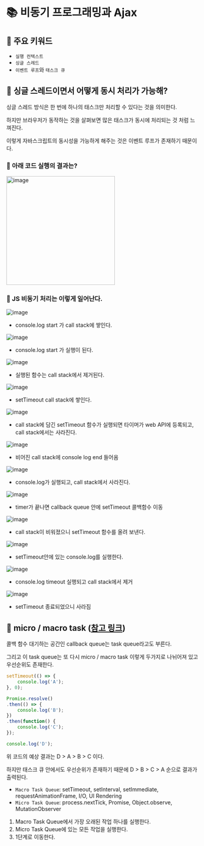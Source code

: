 # 📚 비동기 프로그래밍과 Ajax

## 🎀 주요 키워드
- `실행 컨텍스트`
- `싱글 스레드`
- `이벤트 루프`와 `태스크 큐`

## 🎀 싱글 스레드이면서 어떻게 동시 처리가 가능해?

싱글 스레드 방식은 한 번에 하나의 태스크만 처리할 수 있다는 것을 의미한다.

하지만 브라우저가 동작하는 것을 살펴보면 많은 태스크가 동시에 처리되는 것 처럼 느껴진다.

이렇게 자바스크립트의 동시성을 가능하게 해주는 것은 이벤트 루프가 존재하기 때문이다.

### 📌 아래 코드 실행의 결과는?

<img width="284" alt="image" src="https://github.com/mingzzi96/js-deep-dive-study/assets/134386378/d1ce440a-b7b1-4d26-816e-e92c7c00abf3">


### 📌 JS 비동기 처리는 이렇게 일어난다.

![image](https://github.com/mingzzi96/js-deep-dive-study/assets/134386378/ce5cd44d-1683-4925-80e0-3765da9f62ec)

- console.log start 가 call stack에 쌓인다.


![image](https://github.com/mingzzi96/js-deep-dive-study/assets/134386378/3f5f6675-3a80-4e5c-949f-042ebe0aba00)

- console.log start 가 실행이 된다.


![image](https://github.com/mingzzi96/js-deep-dive-study/assets/134386378/822ae534-536b-42c6-9b0e-817cc157a807)

- 실행된 함수는 call stack에서 제거된다.


![image](https://github.com/mingzzi96/js-deep-dive-study/assets/134386378/bd6c0a92-656c-4a1e-a17c-ff89b9d982a8)

- setTimeout call stack에 쌓인다.


![image](https://github.com/mingzzi96/js-deep-dive-study/assets/134386378/3186aa3d-d0f7-482b-b2be-f2533855b0d4)

- call stack에 담긴 setTimeout 함수가 실행되면 타이머가 web API에 등록되고,  call stack에서는 사라진다.


![image](https://github.com/mingzzi96/js-deep-dive-study/assets/134386378/dbf875c2-e291-4f60-bab7-37464924e579)

- 비어진 call stack에 console log end 들어옴


![image](https://github.com/mingzzi96/js-deep-dive-study/assets/134386378/94aec32d-af0d-4906-9602-201ac833c91a)

- console.log가 실행되고, call stack에서 사라진다.


![image](https://github.com/mingzzi96/js-deep-dive-study/assets/134386378/7f979907-af17-4a7d-9c36-137a08793168)

- timer가 끝나면 callback queue 안에 setTimeout 콜백함수 이동


![image](https://github.com/mingzzi96/js-deep-dive-study/assets/134386378/256f5dbb-7b48-45d3-9559-981392d3ddf7)

- call stack이 비워졌으니 setTimeout 함수를 올려 보낸다.


![image](https://github.com/mingzzi96/js-deep-dive-study/assets/134386378/5ff85b9f-58f5-474b-a9db-fd841b2a25a1)

- setTimeout안에 있는 console.log를 실행한다.


![image](https://github.com/mingzzi96/js-deep-dive-study/assets/134386378/f35ad208-087e-41dc-87f4-a6bd3c3cb96c)

- console.log timeout 실행되고 call stack에서 제거


![image](https://github.com/mingzzi96/js-deep-dive-study/assets/134386378/3afaaf64-a831-45c8-9b9a-eaa9504cc2a7)

- setTimeout 종료되었으니 사라짐

## 🎀 micro / macro task ([참고 링크](https://study-ihl.tistory.com/185))

콜백 함수 대기하는 공간인 callback queue는 task queue라고도 부른다.

그리고 이 task queue는 또 다시 micro / macro task 이렇게 두가지로 나뉘어져 있고 우선순위도 존재한다.

```js
setTimeout(() => {
    console.log('A');
}, 0);

Promise.resolve()
.then(() => {
    console.log('B');
})
.then(function() {
    console.log('C');
});

console.log('D');
```

위 코드의 예상 결과는 D > A > B > C 이다.

하지만 태스크 큐 안에서도 우선순위가 존재하기 때문에 D > B > C > A 순으로 결과가 출력된다.


- `Macro Task Queue`: setTimeout, setInterval, setImmediate, requestAnimationFrame, I/O, UI Rendering
- `Micro Task Queue`: process.nextTick, Promise, Object.observe, MutationObserver

1. Macro Task Queue에서 가장 오래된 작업 하나를 실행한다.
2. Micro Task Queue에 있는 모든 작업을 실행한다.
3. 1단계로 이동한다.
